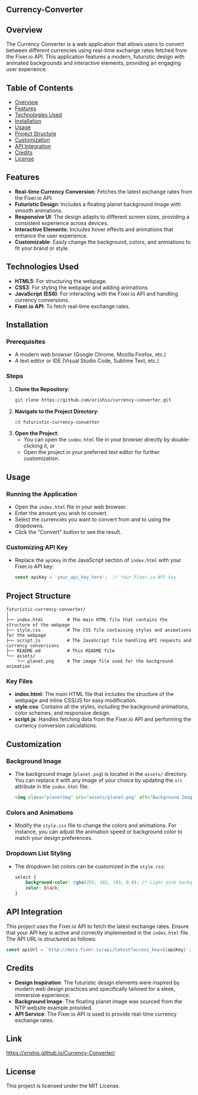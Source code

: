 ## Currency-Converter

## Overview

The Currency Converter is a web application that allows users to convert between different currencies using real-time exchange rates fetched from the Fixer.io API. This application features a modern, futuristic design with animated backgrounds and interactive elements, providing an engaging user experience.

## Table of Contents

- [Overview](#overview)
- [Features](#features)
- [Technologies Used](#technologies-used)
- [Installation](#installation)
- [Usage](#usage)
- [Project Structure](#project-structure)
- [Customization](#customization)
- [API Integration](#api-integration)
- [Credits](#credits)
- [License](#license)

## Features

- **Real-time Currency Conversion**: Fetches the latest exchange rates from the Fixer.io API.
- **Futuristic Design**: Includes a floating planet background image with smooth animations.
- **Responsive UI**: The design adapts to different screen sizes, providing a consistent experience across devices.
- **Interactive Elements**: Includes hover effects and animations that enhance the user experience.
- **Customizable**: Easily change the background, colors, and animations to fit your brand or style.

## Technologies Used

- **HTML5**: For structuring the webpage.
- **CSS3**: For styling the webpage and adding animations.
- **JavaScript (ES6)**: For interacting with the Fixer.io API and handling currency conversions.
- **Fixer.io API**: To fetch real-time exchange rates.

## Installation

### Prerequisites
- A modern web browser (Google Chrome, Mozilla Firefox, etc.)
- A text editor or IDE (Visual Studio Code, Sublime Text, etc.)

### Steps
1. **Clone the Repository**:
   ```bash
   git clone https://github.com/xrishis/currency-converter.git
   ```
2. **Navigate to the Project Directory**:
   ```bash
   cd futuristic-currency-converter
   ```
3. **Open the Project**:
   - You can open the `index.html` file in your browser directly by double-clicking it, or
   - Open the project in your preferred text editor for further customization.

## Usage

### Running the Application
- Open the `index.html` file in your web browser.
- Enter the amount you wish to convert.
- Select the currencies you want to convert from and to using the dropdowns.
- Click the "Convert" button to see the result.

### Customizing API Key
- Replace the `apiKey` in the JavaScript section of `index.html` with your Fixer.io API key:
  ```javascript
  const apiKey = 'your_api_key_here';  // Your Fixer.io API key
  ```

## Project Structure

```plaintext
futuristic-currency-converter/
│
├── index.html         # The main HTML file that contains the structure of the webpage
├── style.css          # The CSS file containing styles and animations for the webpage
├── script.js          # The JavaScript file handling API requests and currency conversions
├── README.md          # This README file
└── assets/
    └── planet.png     # The image file used for the background animation
```

### Key Files
- **index.html**: The main HTML file that includes the structure of the webpage and inline CSS/JS for easy modification.
- **style.css**: Contains all the styles, including the background animations, color schemes, and responsive design.
- **script.js**: Handles fetching data from the Fixer.io API and performing the currency conversion calculations.

## Customization

### Background Image
- The background image (`planet.png`) is located in the `assets/` directory. You can replace it with any image of your choice by updating the `src` attribute in the `index.html` file:
  ```html
  <img class="planetImg" src="assets/planet.png" alt="Background Image">
  ```

### Colors and Animations
- Modify the `style.css` file to change the colors and animations. For instance, you can adjust the animation speed or background color to match your design preferences.

### Dropdown List Styling
- The dropdown list colors can be customized in the `style.css`:
  ```css
  select {
      background-color: rgba(255, 182, 193, 0.8); /* Light pink background */
      color: black;
  }
  ```

## API Integration

This project uses the Fixer.io API to fetch the latest exchange rates. Ensure that your API key is active and correctly implemented in the `index.html` file. The API URL is structured as follows:

```javascript
const apiUrl = `http://data.fixer.io/api/latest?access_key=${apiKey}`;
```

## Credits

- **Design Inspiration**: The futuristic design elements were inspired by modern web design practices and specifically tailored for a sleek, immersive experience.
- **Background Image**: The floating planet image was sourced from the NTP website example provided.
- **API Service**: The Fixer.io API is used to provide real-time currency exchange rates.

## Link 
https://xrishis.github.io/Currency-Converter/

## License

This project is licensed under the MIT License.
